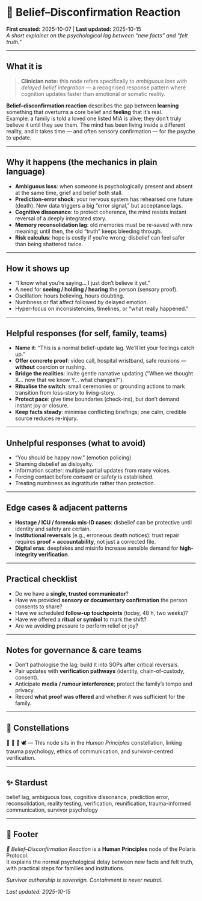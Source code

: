 # 🦉 Belief–Disconfirmation Reaction  
**First created:** 2025-10-07 | **Last updated:** 2025-10-15  
*A short explainer on the psychological lag between “new facts” and “felt truth.”*  

---

## What it is  
> **Clinician note:** this node refers specifically to *ambiguous loss with delayed belief integration* — a recognised response pattern where cognition updates faster than emotional or somatic reality.

**Belief–disconfirmation reaction** describes the gap between **learning** something that overturns a core belief and **feeling** that it’s real.  
Example: a family is told a loved one listed MIA is alive; they don’t truly believe it until they see them. The mind has been living inside a different reality, and it takes time — and often sensory confirmation — for the psyche to update.

---

## Why it happens (the mechanics in plain language)
- **Ambiguous loss**: when someone is psychologically present and absent at the same time, grief and belief both stall.  
- **Prediction-error shock**: your nervous system has rehearsed one future (death). New data triggers a big “error signal,” but acceptance lags.  
- **Cognitive dissonance**: to protect coherence, the mind resists instant reversal of a deeply integrated story.  
- **Memory reconsolidation lag**: old memories must be re-saved with new meaning; until then, the old “truth” keeps bleeding through.  
- **Risk calculus**: hope is costly if you’re wrong; disbelief can feel safer than being shattered twice.

---

## How it shows up
- “I know what you’re saying… I just don’t believe it yet.”  
- A need for **seeing / holding / hearing** the person (sensory proof).  
- Oscillation: hours believing, hours doubting.  
- Numbness or flat affect followed by delayed emotion.  
- Hyper-focus on inconsistencies, timelines, or “what really happened.”

---

## Helpful responses (for self, family, teams)
- **Name it**: “This is a normal belief-update lag. We’ll let your feelings catch up.”  
- **Offer concrete proof**: video call, hospital wristband, safe reunions — **without** coercion or rushing.  
- **Bridge the realities**: invite gentle narrative updating (“When we thought X… now that we know Y… what changes?”).  
- **Ritualise the switch**: small ceremonies or grounding actions to mark transition from loss-story to living-story.  
- **Protect pace**: give time boundaries (check-ins), but don’t demand instant joy or closure.  
- **Keep facts steady**: minimise conflicting briefings; one calm, credible source reduces re-injury.

---

## Unhelpful responses (what to avoid)
- “You should be happy now.” (emotion policing)  
- Shaming disbelief as disloyalty.  
- Information scatter: multiple partial updates from many voices.  
- Forcing contact before consent or safety is established.  
- Treating numbness as ingratitude rather than protection.

---

## Edge cases & adjacent patterns
- **Hostage / ICU / forensic mis-ID cases**: disbelief can be protective until identity and safety are certain.  
- **Institutional reversals** (e.g., erroneous death notices): trust repair requires **proof + accountability**, not just a corrected file.  
- **Digital eras**: deepfakes and misinfo increase sensible demand for **high-integrity verification**.

---

## Practical checklist
- Do we have a **single, trusted communicator**?  
- Have we provided **sensory or documentary confirmation** the person consents to share?  
- Have we scheduled **follow-up touchpoints** (today, 48 h, two weeks)?  
- Have we offered a **ritual or symbol** to mark the shift?  
- Are we avoiding pressure to perform relief or joy?

---

## Notes for governance & care teams
- Don’t pathologise the lag; build it into SOPs after critical reversals.  
- Pair updates with **verification pathways** (identity, chain-of-custody, consent).  
- Anticipate **media / rumour interference**; protect the family’s tempo and privacy.  
- Record **what proof was offered** and whether it was sufficient for the family.

---

## 🌌 Constellations  
🦉 🧭 🧠 🕊️ — This node sits in the *Human Principles* constellation, linking trauma psychology, ethics of communication, and survivor-centred verification.

---

## ✨ Stardust  
belief lag, ambiguous loss, cognitive dissonance, prediction error, reconsolidation, reality testing, verification, reunification, trauma-informed communication, survivor psychology  

---

## 🏮 Footer  
*🦉 Belief–Disconfirmation Reaction* is a **Human Principles** node of the Polaris Protocol.  
It explains the normal psychological delay between new facts and felt truth, with practical steps for families and institutions.  

*Survivor authorship is sovereign. Containment is never neutral.*  

_Last updated: 2025-10-15_  
